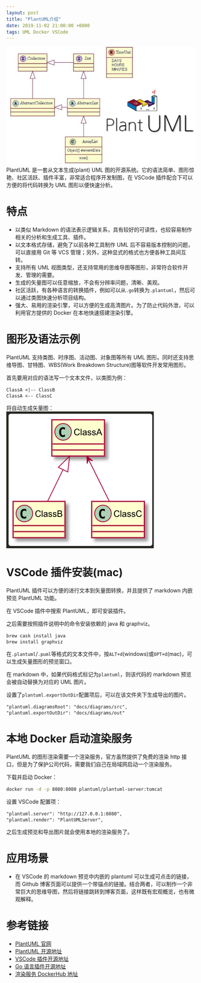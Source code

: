 ```yaml
---
layout: post
title: "PlantUML介绍"
date: 2019-11-02 21:00:00 +0800
tags: UML Docker VSCode
---
```


![PlantUML](/assets/images/2019-11-02-PlantUML_introduce_1.jpg)
PlantUML 是一套从文本生成(plant) UML 图的开源系统。它的语法简单、图形惊艳、社区活跃、插件丰富，非常适合程序开发制图，在 VSCode 插件配合下可以方便的将代码转换为 UML 图形以便快速分析。

# 特点

- 以类似 Markdown 的语法表示逻辑关系，具有较好的可读性，也较容易制作相关的分析和生成工具、插件。
- 以文本格式存储，避免了以前各种工具制作 UML 后不容易版本控制的问题，可以直接用 Git 等 VCS 管理；另外，这种显式的格式也方便各种工具间互转。
- 支持所有 UML 视图类型，还支持常用的思维导图等图形，非常符合软件开发、管理的需要。
- 生成的矢量图可以任意缩放，不会有分辨率问题，清晰、美观。
- 社区活跃，有各种语言的转换插件，例如可以从`.go`转换为`.plantuml`，然后可以通过类图快速分析项目结构。
- 强大、易用的渲染引擎，可以方便的生成高清图片。为了防止代码外泄，可以利用官方提供的 Docker 在本地快速搭建渲染引擎。

# 图形及语法示例

PlantUML 支持类图、时序图、活动图、对象图等所有 UML 图形。同时还支持思维导图、甘特图、WBS(Work Breakdown Structure)图等软件开发常用图形。

首先要用对应的语法写一个文本文件，以类图为例：

```plantuml
ClassA <|-- ClassB
ClassA <-- ClassC
```

将自动生成矢量图：
![ClassDiagram](/assets/images/2019-11-02-PlantUML_introduce_2.png)

# VSCode 插件安装(mac)

PlantUML 插件可以方便的进行文本到矢量图转换，并且提供了 markdown 内嵌预览 PlantUML 功能。

在 VSCode 插件中搜索 PlantUML，即可安装插件。

之后需要按照插件说明中的命令安装依赖的 java 和 graphviz。

```
brew cask install java
brew install graphviz
```

在`.plantuml`/`.puml`等格式的文本文件中，按`ALT+d`(windows)或`OPT+d`(mac)，可以生成矢量图形的预览窗口。

在 markdown 中，如果代码格式标记为`plantuml`，则该代码的 markdown 预览会被自动替换为对应的 UML 图片。

设置了`plantuml.exportOutDir`配置项后，可以在该文件夹下生成导出的图片。

```
"plantuml.diagramsRoot": "docs/diagrams/src",
"plantuml.exportOutDir": "docs/diagrams/out"
```

# 本地 Docker 启动渲染服务

PlantUML 的图形渲染需要一个渲染服务，官方虽然提供了免费的渲染 http 接口，但是为了保护公司代码，需要我们自己在局域网启动一个渲染服务。

下载并启动 Docker：

```bash
docker run -d -p 8080:8080 plantuml/plantuml-server:tomcat
```

设置 VSCode 配置项：

```
"plantuml.server": "http://127.0.0.1:8080",
"plantuml.render": "PlantUMLServer",
```

之后生成预览和导出图片就会使用本地的渲染服务了。

# 应用场景

- 在 VSCode 的 markdown 预览中内嵌的 plantuml 可以生成可点击的链接，而 Github 博客页面可以提供一个带锚点的链接。结合两者，可以制作一个非常巨大的思维导图，然后将链接跳转到博客页面，这样既有宏观概览，也有微观解释。

# 参考链接

- [PlantUML 官网](http://plantuml.com/index)
- [PlantUML 开源地址](https://github.com/plantuml/plantuml)
- [VSCode 插件开源地址](https://github.com/qjebbs/vscode-plantuml)
- [Go 语言插件开源地址](https://github.com/jfeliu007/goplantuml)
- [渲染服务 DockerHub 地址](https://hub.docker.com/r/plantuml/plantuml-server)
